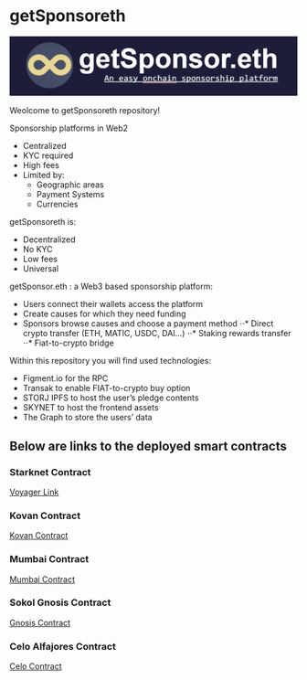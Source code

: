 # getSponsoreth

![getSponsorethlogo](./img/getSponsor.PNG)

Weolcome to getSponsoreth repository!

Sponsorship platforms in Web2
- Centralized
- KYC required
- High fees
- Limited by:
  - Geographic areas
  - Payment Systems
  - Currencies

getSponsoreth is:
- Decentralized
- No KYC
- Low fees
- Universal

getSponsor.eth : a Web3 based sponsorship platform:
- Users connect their wallets access the platform
- Create causes for which they need funding
- Sponsors browse causes and choose a payment method
⋅⋅* Direct crypto transfer (ETH, MATIC, USDC, DAI…)
⋅⋅* Staking rewards transfer
⋅⋅* Fiat-to-crypto bridge


Within this repository you will find used technologies:
- Figment.io for the RPC
- Transak to enable FIAT-to-crypto buy option
- STORJ IPFS to host the user’s pledge contents
- SKYNET to host the frontend assets
- The Graph to store the users’ data

## Below are links to the deployed smart contracts

### Starknet Contract
[Voyager Link](https://goerli.voyager.online/contract/0x00dc504d0dd1c97c459d62bc486658cc46d1aa51493a466f62f8ae050ccd8e43#readContract)

### Kovan Contract
[Kovan Contract](https://kovan.etherscan.io/address/0xF58a11de9Ce9a32aA6dae1630C9b4d3810C6f12C#code)

### Mumbai Contract
[Mumbai Contract](https://mumbai.polygonscan.com/address/0x36DD9D9ecF2D8805FC5939188b26aC669202b2e1#code)

### Sokol Gnosis Contract
[Gnosis Contract](https://blockscout.com/poa/sokol/address/0xC9d405431baA5304F14EA4A721f2f625e19Bee79/transactions)

### Celo  Alfajores Contract
[Celo Contract](https://alfajores-blockscout.celo-testnet.org/address/0xC9d405431baA5304F14EA4A721f2f625e19Bee79/transactions)

